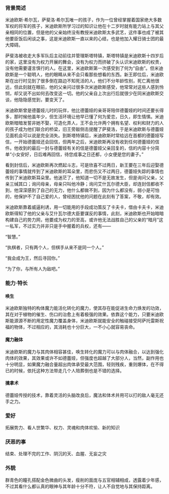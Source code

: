 ### 背景简述

米迪欧斯·希尔瓦，萨斐洛·希尔瓦唯一的孩子，作为一位曾经掌握着国家绝大多数军权的将军的孩子，米迪欧斯所学习过的知识让他在十二岁时就有能力站上与其父亲相同的位置，但是他的父亲始终没有教授米迪欧斯太多武艺，这件事也成了被其他要臣饭后闲谈之事，这是米迪欧斯一直以来的心结，也是他加入耀日骑士团的最大障碍。

萨斐洛被收走大多军队后主动前往并管理斯塔特镇，斯塔特镇是米迪欧斯十四岁后的家，这里没有为权力开展的舞会，没有为权力而挤破了头认识米迪欧斯的权贵，没有他需要谨言慎行的人。在这里，米迪欧斯第一次感受到了何为“自由”。但米迪欧斯是一个聪明人，他的眼睛从来不会只看那些想看的东西。新王即位后，米迪欧斯在出行时见到了很多倒在路边不知死活的人，他们不分年龄性别，死亡离他很远，但此刻就在眼前，他的父亲问过很多次米迪欧斯感受，他常常对这些人感到怜悯，却又说不出如何去改变这一切。他的父亲自上次出行后就很少在同米迪欧斯交谈，他隐隐感觉到，要变天了。

米迪欧斯曾是德蕾娅儿时的玩伴，他比德蕾娅的亲哥哥陪伴德蕾娅的时间还要长得多，那时候他虽年少，但生活环境让他早已懂了何为爱恋，日久，即生情愫。米迪欧斯暗暗发誓非她不娶，可造化弄人，王不会允许两个拥有名望、权利和财力的人的孩子成为他们联合的桥梁，旧王旁敲侧击提醒了萨斐洛，于是米迪欧斯与德蕾娅见面机会可以说是完全消失。到斯塔特镇后，米迪欧斯时常给远在首都的德蕾娅写信，一开始德蕾娅还会回信，但两年之后，米迪欧斯再没有收到任何德蕾娅的信件。他收到的最后一封与德蕾娅有关的信是德蕾娅父亲回复的，信的内容十分简单“小女安好，日后难再回信，待您成事之日还都，小女便是您的妻子。”

看到封信后，米迪欧斯再次燃起斗志，可是欣喜不过两日，新王要在三年后迎娶德蕾娅的事情就传到了米迪欧斯的耳朵里，而悲伤又不过两日，德蕾娅失踪的事情也传到了米迪欧斯耳朵里。他迷茫了，他知道一切不是无故发生，但是询问父亲，父亲三缄其口；询问母亲，母亲只叫他冷静；询问艾什瓦尔德大臣，却连封信都收不到，他深深感到了自己的无力，他什么都做不到，因为什么都没有，弱小是可怕的，他保护不了自己爱的人，曾经困扰他的问题在此刻有了答案，不敬，却有效。

米迪欧斯靠着威逼利诱，用一切能用的手段成功策反了卡夫卡，借由卡夫卡，米迪欧斯得知了他的父亲与艾什瓦尔德大臣要谋反的事情，此刻，米迪欧斯也开始暗暗构建自己的势力网，他要成为权力的至高，或许他无法战胜自己的父亲的“暗月”这一私军，不过实力并非只是手中握着的兵权，还有——

“智慧。”

“执棋者，只有两个人，但棋手从来不是同一个人。”

“我会成为王，然后寻回你。”

“为了你，与所有人为敌吧。”

### 能力·特长

#### 唤生

米迪欧斯独特的构体魔力能活化转化的魔力，使其存在能促进生命力焕发的功效，其在对于植物的催生、伤口的治愈上有着极强的效果。依靠这个能力，只要米迪欧斯能源源不断的用定性魔力覆盖身体，米迪欧斯就能安全的触碰接受阿萨托雷斯祝福的物体，不过相应的，其消耗也十分巨大，一不小心就容易丧命。

#### 魔力融体

米迪欧斯的魔力与其肉体相容甚佳，唤生转化的魔力可以与肉体融合，以达到强化肉体的效果，其效果或许不如德蕾娅，但强度也超越了大部分人，当然，副作用也十分明显，如果魔力融合量超出肉体承受最大范围，轻则残疾，重则爆体，在不得已的时候，依托这种方法带走几个人陪葬倒也是不错的选择。

#### 擒拿术

德蕾娅传授的技术，靠着灵活的头脑改良后，魔法和体术并用可以打的敌人毫无还手之力。

### 爱好

拓展势力、看人世繁华、权力、灵魂和肉体欢愉、新的知识

### 厌恶的事

结束、处理不完的工作、阴沉的天、血腥、无妄之灾

### 外貌

群青色的瞳孔搭配金色微曲的头发，瘦削的面庞与五官相辅相成，透露着少年感，不过其看什么都认真的眼神与其年龄十分不符，让人不自觉地与其保持距离。